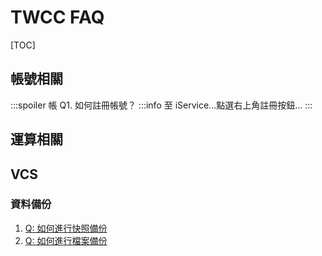 # TWCC FAQ


[TOC]

## 帳號相關

:::spoiler 帳 Q1. 如何註冊帳號？
:::info
至 iService...點選右上角註冊按鈕...
:::




## 運算相關

## VCS 

### 資料備份

1. [Q: 如何進行快照備份]()
1. [Q: 如何進行檔案備份]()

